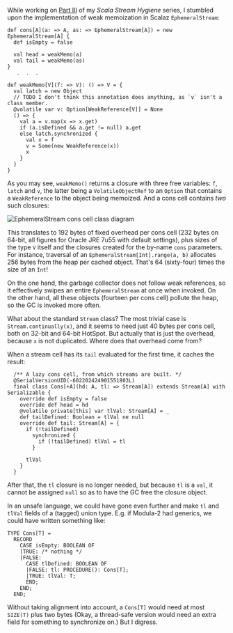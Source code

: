 While working on [Part III](!!!) of my *Scala Stream Hygiene* series,
I stumbled upon the implementation of weak memoization in
Scalaz `EphemeralStream`:

~~~ {.scala}
def cons[A](a: => A, as: => EphemeralStream[A]) = new EphemeralStream[A] {
  def isEmpty = false

  val head = weakMemo(a)
  val tail = weakMemo(as)
}
   .  .  .

def weakMemo[V](f: => V): () => V = {
  val latch = new Object
  // TODO I don't think this annotation does anything, as `v` isn't a class member.
  @volatile var v: Option[WeakReference[V]] = None
  () => {
    val a = v.map(x => x.get)
    if (a.isDefined && a.get != null) a.get
    else latch.synchronized {
      val x = f
      v = Some(new WeakReference(x))
      x
    }
  }
}
~~~

As you may see, `weakMemo()` returns a closure with three free variables:
`f`, `latch` and `v`, the latter being a `VolatileObjectRef` to an `Option` that
contains a `WeakReference` to the object being memoized. And a cons cell
contains *two* such closures:

![EphemeralStream cons cell class diagram](EphemeralStream.png)

This translates to 192 bytes of fixed overhead per cons cell (232 bytes on 64-bit,
all figures for Oracle JRE 7u55 with default settings), plus sizes of the type `V`
itself and the closures created for the by-name `cons` parameters. 
For instance, traversal of an `EphemeralStream[Int].range(a, b)` allocates 
256 bytes from the heap per cached object. That's 64 (sixty-four) times the
size of an `Int`!

On the one hand, the garbage collector does not follow weak references, so
it effectively swipes an entire `EphemeralStream` at once when invoked. On the
other hand, all these objects (fourteen per cons cell) pollute the heap, so
the GC is invoked more often.

What about the standard `Stream` class? The most trivial case is 
`Stream.continually(x)`, and it seems to need just 40 bytes per cons cell, 
both on 32-bit and 64-bit HotSpot. But actually that is just the overhead, 
because `x` is not duplicated. Where does that overhead come from?

When a stream cell has its `tail` evaluated for the first time, it caches the result:

~~~ {.scala}
  /** A lazy cons cell, from which streams are built. */
  @SerialVersionUID(-602202424901551803L)
  final class Cons[+A](hd: A, tl: => Stream[A]) extends Stream[A] with Serializable {
    override def isEmpty = false
    override def head = hd
    @volatile private[this] var tlVal: Stream[A] = _
    def tailDefined: Boolean = tlVal ne null
    override def tail: Stream[A] = {
      if (!tailDefined)
        synchronized {
          if (!tailDefined) tlVal = tl
        }

      tlVal
    }
  }
~~~

After that, the `tl` closure is no longer needed, but because `tl` is a `val`,
it cannot be assigned `null` so as to have the GC free the closure object.

In an unsafe language, we could have gone even further and make 
`tl` and `tlVal` fields of a (tagged) union type. E.g. if Modula-2 had
generics, we could have written something like:

~~~ {.mod}
TYPE Cons[T] = 
  RECORD 
    CASE isEmpty: BOOLEAN OF 
    |TRUE: /* nothing */
    |FALSE: 
      CASE tlDefined: BOOLEAN OF
      |FALSE: tl: PROCEDURE(): Cons[T];
      |TRUE: tlVal: T;
      END;
    END;
  END;
~~~

Without taking alignment into account, a `Cons[T]` would need at most `SIZE(T)`
plus two bytes (Okay, a thread-safe version would need an extra field for 
something to synchronize on.) But I digress.

